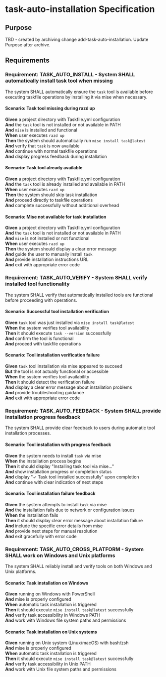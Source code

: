 # task-auto-installation Specification

## Purpose
TBD - created by archiving change add-task-auto-installation. Update Purpose after archive.
## Requirements
### Requirement: TASK_AUTO_INSTALL - System SHALL automatically install task tool when missing
The system SHALL automatically ensure the `task` tool is available before executing taskfile operations by installing it via mise when necessary.

#### Scenario: Task tool missing during razd up
**Given** a project directory with Taskfile.yml configuration  
**And** the `task` tool is not installed or not available in PATH  
**And** `mise` is installed and functional  
**When** user executes `razd up`  
**Then** the system should automatically run `mise install task@latest`  
**And** verify that `task` is now available  
**And** continue with normal taskfile operations  
**And** display progress feedback during installation

#### Scenario: Task tool already available
**Given** a project directory with Taskfile.yml configuration  
**And** the `task` tool is already installed and available in PATH  
**When** user executes `razd up`  
**Then** the system should skip task installation  
**And** proceed directly to taskfile operations  
**And** complete successfully without additional overhead

#### Scenario: Mise not available for task installation
**Given** a project directory with Taskfile.yml configuration  
**And** the `task` tool is not installed or not available in PATH  
**And** `mise` is not installed or not functional  
**When** user executes `razd up`  
**Then** the system should display a clear error message  
**And** guide the user to manually install `task`  
**And** provide installation instructions URL  
**And** exit with appropriate error code

### Requirement: TASK_AUTO_VERIFY - System SHALL verify installed tool functionality
The system SHALL verify that automatically installed tools are functional before proceeding with operations.

#### Scenario: Successful tool installation verification
**Given** `task` tool was just installed via `mise install task@latest`  
**When** the system verifies tool availability  
**Then** it should execute `task --version` successfully  
**And** confirm the tool is functional  
**And** proceed with taskfile operations

#### Scenario: Tool installation verification failure
**Given** `task` tool installation via mise appeared to succeed  
**But** the tool is not actually functional or accessible  
**When** the system verifies tool availability  
**Then** it should detect the verification failure  
**And** display a clear error message about installation problems  
**And** provide troubleshooting guidance  
**And** exit with appropriate error code

### Requirement: TASK_AUTO_FEEDBACK - System SHALL provide installation progress feedback
The system SHALL provide clear feedback to users during automatic tool installation processes.

#### Scenario: Tool installation with progress feedback
**Given** the system needs to install `task` via mise  
**When** the installation process begins  
**Then** it should display "Installing task tool via mise..."  
**And** show installation progress or completion status  
**And** display "✓ Task tool installed successfully" upon completion  
**And** continue with clear indication of next steps

#### Scenario: Tool installation failure feedback
**Given** the system attempts to install `task` via mise  
**And** the installation fails due to network or configuration issues  
**When** the installation fails  
**Then** it should display clear error message about installation failure  
**And** include the specific error details from mise  
**And** provide next steps for manual resolution  
**And** exit gracefully with error code

### Requirement: TASK_AUTO_CROSS_PLATFORM - System SHALL work on Windows and Unix platforms
The system SHALL reliably install and verify tools on both Windows and Unix platforms.

#### Scenario: Task installation on Windows
**Given** running on Windows with PowerShell  
**And** mise is properly configured  
**When** automatic task installation is triggered  
**Then** it should execute `mise install task@latest` successfully  
**And** verify task accessibility in Windows PATH  
**And** work with Windows file system paths and permissions

#### Scenario: Task installation on Unix systems
**Given** running on Unix system (Linux/macOS) with bash/zsh  
**And** mise is properly configured  
**When** automatic task installation is triggered  
**Then** it should execute `mise install task@latest` successfully  
**And** verify task accessibility in Unix PATH  
**And** work with Unix file system paths and permissions

